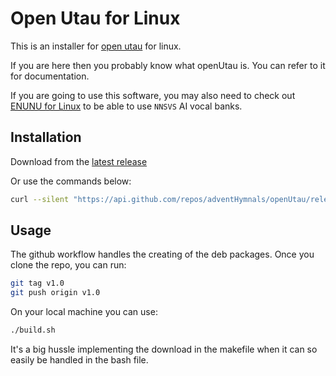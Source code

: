 # Open Utau for Linux

This is an installer for [open utau](https://github.com/stakira/OpenUtau) for linux.

If you are here then you probably know what openUtau is. You can refer to it for documentation.

If you are going to use this software, you may also need to check out [ENUNU for Linux](https://github.com/adventHymnals/ENUNU) to be able to use `NNSVS` AI vocal banks.

## Installation
Download from the [latest release](https://github.com/adventHymnals/openUtau/releases/latest)

Or use the commands below:

```bash
curl --silent "https://api.github.com/repos/adventHymnals/openUtau/releases/latest"|   grep "browser_download_url.*amd64.deb" | head -n 1 | cut -d : -f 2,3 | tr -d \"  | xargs wget -O tmp.deb && sudo dpkg -i tmp.deb
```

## Usage
The github workflow handles the creating of the deb packages. Once you clone the repo, you can run:

```bash
git tag v1.0
git push origin v1.0
```

On your local machine you can use:
```bash
./build.sh
```

It's a big hussle implementing the download in the makefile when it can so easily be handled in the bash file.

